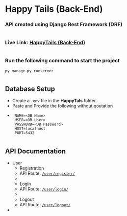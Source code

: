 # Happy Tails (Back-End)

### API created using Django Rest Framework (DRF)

#

### Live Link: [HappyTails (Back-End)]()

#

### Run the following command to start the project

`py manage.py runserver `

#

## Database Setup

- Create a `.env` file in the **HappyTals** folder.
- Paste and Provide the following without qoutation
- ```shell
   NAME=<DB Name>
   USER=<DB User>
   PASSWORD=<DB Password>
   HOST=localhost
   PORT=5432
  ```

#

## API Documentation

- User
  - Registration
  - API Route: [`/user/register/`](http://127.0.0.1:8000/user/register/)
  -
  - Login
  - API Route: [`/user/login/`](http://127.0.0.1:8000/user/login/)
  -
  - Logout
  - API Route: [`/user/logout/`](http://127.0.0.1:8000/user/logout/)
-

